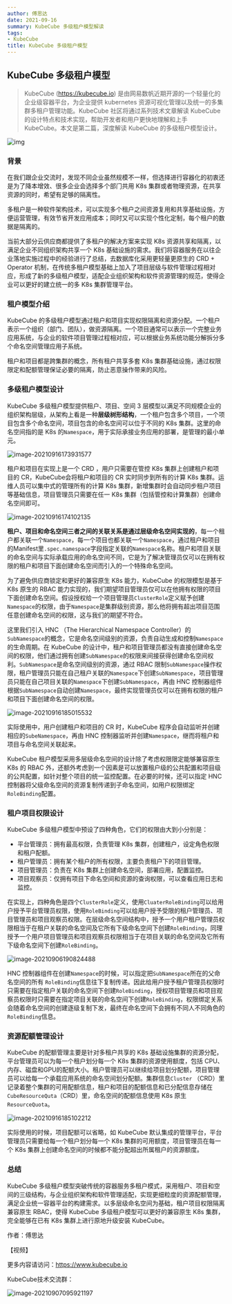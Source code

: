```yaml
---
author: 傅思达
date: 2021-09-16
summary: KubeCube 多级租户模型解读
tags:
- KubeCube
title: KubeCube 多级租户模型
---
```


## KubeCube 多级租户模型

> KubeCube (https://kubecube.io) 是由网易数帆近期开源的一个轻量化的企业级容器平台，为企业提供 kubernetes 资源可视化管理以及统一的多集群多租户管理功能。KubeCube 社区将通过系列技术文章解读 KubeCube 的设计特点和技术实现，帮助开发者和用户更快地理解和上手 KubeCube。本文是第二篇，深度解读 KubeCube 的多级租户模型设计。

![img](imgs/logo+kubecube.png)

### 背景

在我们跟企业交流时，发现不同企业虽然规模不一样，但选择进⾏容器化的初衷还是为了降本增效、很多企业会选择多个部⻔共⽤ K8s 集群或者物理资源，在共享资源的同时，希望有⾜够的隔离性。

多租户是一种软件架构技术，可以实现多个租户之间资源复用和共享基础设施，方便运营管理，有效节省开发应用成本；同时又可以实现个性化定制，每个租户的数据是隔离的。

当前大部分云供应商都提供了多租户的解决方案来实现 K8s 资源共享和隔离，以满足企业不同组织架构共享一个 K8s 基础设施的需求。我们将容器服务在以往企业落地实施过程中的经验进行了总结，去数据库化采用更轻量更原生的 CRD + Operator 机制，在传统多租户模型基础上加入了项目层级与软件管理过程相对应，形成了新的多级租户模型，适配企业组织架构和软件资源管理的规范，使得企业可以更好的建立统一的多 K8s 集群管理平台。

### 租户模型介绍

KubeCube 的多级租户模型通过租户和项目实现权限隔离和资源分配。一个租户表示一个组织（部门、团队），做资源隔离。一个项目通常可以表示一个完整业务应用系统，与企业的软件项目管理过程相对应，可以根据业务系统功能分解拆分多个命名空间管理应用子系统。

租户和项目都是跨集群的概念，所有租户共享多套 K8s 集群基础设施，通过权限限定和配额管理保证必要的隔离，防止恶意操作带来的风险。

### 多级租户模型设计

KubeCube 多级租户模型提供租户、项目、空间 3 层模型以满足不同规模企业的组织架构层级，从架构上看是一种**层级树形结构**，一个租户包含多个项目，一个项目包含多个命名空间，项目包含的命名空间可以位于不同的 K8s 集群。这里的命名空间指的是 K8s 的`Namespace`，用于实际承接业务应用的部署，是管理的最小单元。 

![image-20210916173931577](imgs/tenant-project-structure.png)

租户和项目在实现上是一个 CRD ，用户只需要在管控 K8s 集群上创建租户和项目的 CR，KubeCube会将租户和项目的 CR 实时同步到所有的计算 K8s 集群。运维人员可以集中式的管理所有的计算 K8s 集群，新增集群时会自动同步租户项目等基础信息，项目管理员只需要在任一 K8s 集群（包括管控和计算集群）创建命名空间即可。

![image-20210916174102135](imgs/tenant-project-in-multicluster.png)

**租户、项目和命名空间三者之间的关联关系是通过层级命名空间实现的**，每一个租户都关联一个`Namespace`，每一个项目也都关联一个`Namespace`，通过租户和项目的Manifest里`.spec.namespace`字段指定关联的`Namespace`名称。租户和项目关联的命名空间与实际承载应用的命名空间不同，它是为了解决管理员仅可以在拥有权限的租户和项目下面创建命名空间而引入的一个特殊命名空间。

为了避免供应商锁定和更好的兼容原生 K8s 能力，KubeCube 的权限模型是基于 K8s 原生的 RBAC 能力实现的，我们期望项目管理员仅可以在他拥有权限的项目下面创建命名空间。假设授权给一个项目管理员`ClusterRole`定义赋予创建`Namespace`的权限，由于`Namespace`是集群级别资源，那么他将拥有超出项目范围任意创建命名空间的权限，这与我们的期望不符合。

这里我们引入 HNC （The Hierarchical Namespace Controller）的`SubNamespace`的概念，它是命名空间级别的资源，负责自动生成和控制`Namespace`的生命周期。在 KubeCube 的设计中，租户和项目管理员都没有直接创建命名空间的权限，他们通过拥有创建`SubNamespace`的权限来间接获得创建命名空间权利。`SubNamespace`是命名空间级别的资源，通过 RBAC 限制`SubNamespace`操作权限，租户管理员只能在自己租户关联的`Namespace`下创建`SubNamespace`，项目管理员只能在自己项目关联的`Namespace`下创建`SubNamespace`，再由 HNC 控制器组件根据`SubNamespace`自动创建`Namespace`，最终实现管理员仅可以在拥有权限的租户和项目下面创建命名空间的权限。

![image-20210916185015532](imgs/tenant-hnc.png)

实际使用中，用户创建租户和项目的 CR 时，KubeCube 程序会自动监听并创建相应的`SubeNamespace`，再由 HNC 控制器监听并创建`Namespace`，继而将租户和项目与命名空间关联起来。

KubeCube 租户模型采用多层级命名空间的设计除了考虑权限限定能够兼容原生 K8s 的 RBAC 外，还额外考虑到一个因素是可以放置租户级的公共配置和项目级的公共配置，如针对整个项目的统一监控配置。在必要的时候，还可以指定 HNC 控制器将父级命名空间的资源复制传递到子命名空间，如用户权限绑定`RoleBinding`配置。

### 租户项目权限设计

KubeCube 多级租户模型中预设了四种角色，它们的权限由大到小分别是：

- 平台管理员：拥有最高权限，负责管理 K8s 集群，创建租户，设定角色权限和租户配额。
- 租户管理员：拥有某个租户的所有权限，主要负责租户下的项目管理。
- 项目管理员：负责在 K8s 集群上创建命名空间，部署应用，配置监控。
- 项目观察员：仅拥有项目下命名空间和资源的查询权限，可以查看应用日志和监控。

在实现上，四种角色是四个`ClusterRole`定义，使用`CluaterRoleBinding`可以给用户授予平台管理员权限，使用`RoleBinding`可以给用户授予受限的租户管理员、项目管理员和项目观察员权限。在层级命名空间结构中，授予一个用户租户管理员权限相当于在租户关联的命名空间及它所有下级命名空间下创建`RoleBinding`，同理授予一个用户项目管理员和项目观察员权限相当于在项目关联的命名空间及它所有下级命名空间下创建`RoleBinding`。

![image-20210906190824488](imgs/rbac-design.png)

HNC 控制器组件在创建`Namespace`的时候，可以指定把`SubNamespace`所在的父命名空间的所有 `RoleBinding`信息往下复制传递。因此给用户授予租户管理员权限时只需要在指定租户关联的命名空间下创建`RoleBinding`，授权项目管理员和项目观察员权限时只需要在指定项目关联的命名空间下创建`RoleBinding`，权限绑定关系会随着命名空间的创建逐级复制下发，最终在命名空间下会拥有不同人不同角色的`RoleBinding`信息。

### 资源配额管理设计

KubeCube 的配额管理主要是针对多租户共享的 K8s 基础设施集群的资源分配，平台管理员可以为每一个租户划分每一个 K8s 集群的资源使用额度，包括 CPU、内存、磁盘和GPU的配额大小。租户管理员可以继续给项目划分配额，项目管理员可以给每一个承载应用系统的命名空间划分配额。集群信息`Cluster` （CRD）里记录着整个集群的可用配额信息，租户和项目的配额信息和已分配信息存储在`CubeResourceQuta`（CRD）里，命名空间的配额信息使用 K8s 原生`ResourceQuota`。

![image-20210916185102212](imgs/quota-mgr.png)

实际使用的时候，项目配额可以省略，如 KubeCube 默认集成的管理平台，平台管理员只需要给每一个租户划分每一个 K8s 集群的可用额度，项目管理员在每一个 K8s 集群上创建命名空间的时候都不能分配超出所属租户的资源额度。

### 总结

KubeCube 多级租户模型突破传统的容器服务多租户模式，采用租户、项目和空间的三级结构，与企业组织架构和软件管理适配，实现更细粒度的资源配额管理，满足企业统一容器平台的构建需求。以多层级命名空间为基础，租户项目权限隔离兼容原生 RBAC，使得 KubeCube 多级租户模型可以更好的兼容原生 K8s 集群，完全能够在已有 K8s 集群上进行原地升级安装 KubeCube。



作者：傅思达



【视频】

更多内容请访问：https://www.kubecube.io

KubeCube技术交流群：    

![image-20210907095921197](imgs/wechat.png)
